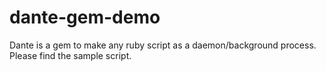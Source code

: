 dante-gem-demo
==============

Dante is a gem to make any ruby script as a daemon/background process. Please find the sample script.